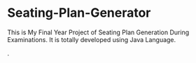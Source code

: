 # Seating-Plan-Generator

This is My Final Year Project of Seating Plan Generation During Examinations. It is totally developed using Java Language.













































































































.






































